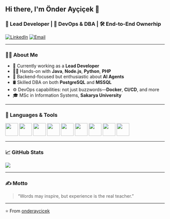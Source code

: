 ## Hi there, I'm Önder Ayçiçek 👋  
### 🚀 Lead Developer | 🧠 DevOps & DBA | 🛠️ End-to-End Ownerhip

<!-- Badges -->
[![LinkedIn](https://img.shields.io/badge/-LinkedIn-0e76a8?style=flat&logo=linkedin&logoColor=white)](https://www.linkedin.com/in/onderaycicek)
[![Email](https://img.shields.io/badge/-Email-c14438?style=flat&logo=gmail&logoColor=white)](mailto:onder.aycicek@hotmail.com)

---

### 👨‍💻 About Me
- 🎯 Currently working as a **Lead Developer**
- 🧑‍💻 Hands-on with **Java**, **Node.js**, **Python**, **PHP**
- 🧩 Backend-focused but enthusiastic about **AI Agents**
- 🛢️ Skilled DBA on both **PostgreSQL** and **MSSQL**
- ⚙️ DevOps capabilities: not just buzzwords—**Docker**, **CI/CD**, and more
- 🎓 MSc in Information Systems, **Sakarya University**

---

### 🧰 Languages & Tools

<p align="left">
  <img src="https://cdn.jsdelivr.net/gh/devicons/devicon/icons/java/java-original.svg" height="40" />
  <img src="https://cdn.jsdelivr.net/gh/devicons/devicon/icons/spring/spring-original.svg" height="40" />
  <img src="https://cdn.jsdelivr.net/gh/devicons/devicon/icons/nodejs/nodejs-original.svg" height="40" />
  <img src="https://cdn.jsdelivr.net/gh/devicons/devicon/icons/python/python-original.svg" height="40" />
  <img src="https://cdn.jsdelivr.net/gh/devicons/devicon/icons/php/php-original.svg" height="40" />
  <img src="https://cdn.jsdelivr.net/gh/devicons/devicon/icons/react/react-original.svg" height="40" />
  <img src="https://cdn.jsdelivr.net/gh/devicons/devicon/icons/docker/docker-original.svg" height="40" />
  <img src="https://cdn.jsdelivr.net/gh/devicons/devicon/icons/postgresql/postgresql-original.svg" height="40" />
  <img src="https://cdn.jsdelivr.net/gh/devicons/devicon/icons/microsoftsqlserver/microsoftsqlserver-original.svg" height="40" />
</p>

---

### 📈 GitHub Stats

<a href="https://github.com/onder-aycicek">
  <img align="center" src="https://github-readme-stats.vercel.app/api?username=onder-aycicek&show_icons=true&theme=tokyonight&hide_border=true" />
</a>

---

### ✍️ Motto

> “Words may inspire, but experience is the real teacher.”

---

⭐️ From [onderaycicek](https://github.com/onder-aycicek)
